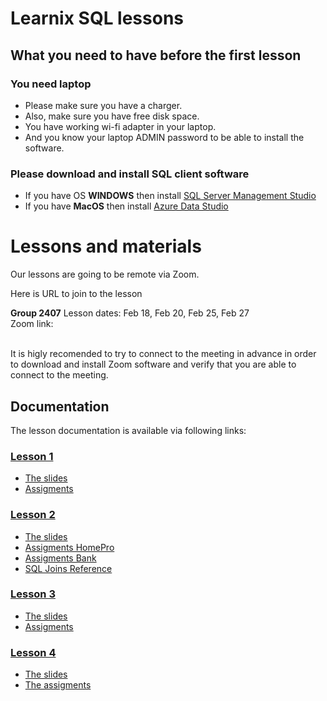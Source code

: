 # Learnix SQL lessons


## What you need to have before the first lesson 
### You need laptop
- Please make sure you have a charger. 
- Also, make sure you have free disk space. 
- You have working wi-fi adapter in your laptop. 
- And you know your laptop ADMIN password to be able to install the software.

### Please download and install SQL client software
- If you have OS <b>WINDOWS</b> then install [SQL Server Management Studio](SQLServerManagementStudioInstallation.md) 
- If you have <b>MacOS</b> then install [Azure Data Studio](AzureDataStudio.md)


# Lessons and materials

Our lessons are going to be remote via Zoom. 

Here is URL to join to the lesson
<br>

<b>Group 2407</b> Lesson dates: Feb 18, Feb 20, Feb 25, Feb 27
<br>
Zoom link:
<br>

<br>
It is higly recomended to try to connect to the meeting in advance in order to download and install Zoom software and verify that you are able to connect to the meeting.


## Documentation
The lesson documentation is available via following links:
### [Lesson 1](./Lesson1)
- [The slides](./Lesson1/Lesson%201%20Database.pdf)
- [Assigments](./Lesson1/Assigment_Lesson_1.md)

### [Lesson 2](./Lesson2)
- [The slides](./Lesson2/Lesson%202%20Join.pdf)
- [Assigments HomePro](./Lesson2/Lesson%202%20HomePro%20Assigment.pdf)
- [Assigments Bank](./Lesson2/Lesson%202%20Bank%20Assigment.pdf)
- [SQL Joins Reference](./Lesson2/Visual_SQL_JOINS_orig.jpg)

### [Lesson 3](./Lesson3)
- [The slides](./Lesson3/Lesson%203%20Subqueries.pdf)
- [Assigments](./Lesson3/Assigment_Lesson_3.md)

### [Lesson 4](./Lesson4)
- [The slides](./Lesson4/StoredProcedures.pdf)
- [The assigments](./Lesson4/Assigment_Lesson_4.md)


